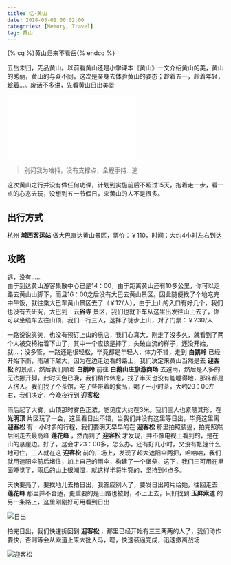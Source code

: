 ```yaml
---
title: 忆·黄山
date: 2018-05-01 00:02:00
categories: [Memory, Travel]
tag: 黄山
---
```


{% cq %}黄山归来不看岳{% endcq %}

五岳未归，先品黄山。以前看黄山还是小学课本《黄山》一文介绍黄山的美，黄山的秀丽，黄山的与众不同，这次是亲身去体验黄山的姿态；趁着五一，趁着年轻，趁着...。废话不多讲，先看黄山日出美景

<!-- more -->

<iframe src="//player.bilibili.com/player.html?aid=54267769&cid=94930576&page=1" scrolling="no" border="0" frameborder="no" framespacing="0" allowfullscreen="true"> </iframe>

>别问我为啥抖，没有支撑点，全程手持...逃

这次黄山之行并没有做任何功课，计划到实施前后不超过15天，抱着走一步，看一点的心态去玩，没想到五一节假日，来黄山的人不是很多。

## 出行方式

杭州 **城西客运站** 做大巴直达黄山景区，票价：￥110，时间：大约4小时左右到达

## 攻略

逃，没有......  
由于到达黄山游客集散中心已是14：00，由于距离黄山还有10多公里，你可以走路去黄山山脚下，而且16：00之后没有大巴去黄山景区。因此随便找了个地吃完中午饭，就往乘大巴车黄山景区去了（￥12/人），由于上山的入口有好几个，我们也没有去研究，大巴到　**云谷寺** 景区，我们也就下车从这里出发往山上去了，你可以坐缆车去往山顶，我们一行三人，选择了徒步上山，对了门票：￥230/人

一路说说笑笑，也没有预订上山的旅店，我们心真大，刚走了没多久，就看到了两个人被交椅抬着下山了，其中一个应该是摔了，头破血流的样子，还没开始，就...；没多管，一路还是很轻松，毕竟都是年轻人，体力不错，走到 **白鹅岭** 已经开始下雨，雨越下越大，因为在边走边看的路上，我们决定来黄山当然是去 **迎客松** 的景点，然后我们顺着 **白鹅岭** 前往 **白鹅山庄旅游商场** 去避雨，然后是人多的无法挪开脚，此时天色已晚，我们稍作休息，找了半天也没有能睡得地，那床都是人挤人。我们找了个茶馆，吃了些带着的食品，喝了一小时茶，大约20：00左右，我们决定，今晚夜行到 **迎客松** 

雨后起了大雾，山顶那时雾色正浓，能见度大约在3米。我们三人也紧随其形，在 **光明顶** 片区玩了一会，这里看日出不错，当我们并没有这里等日出，毕竟这里离 **迎客松** 有一小时多的行程，我们要明天早早的在 **迎客松** 那里拍照装逼，拍完照然后回走去最高峰 **莲花峰** ，然而到了 **迎客松** 才发现，并不像电视上看到的，是在山的悬崖边。好了，这会才23：00多，怎么办，还有好几小时，又没有帐篷什么地可住，三人就在这 **迎客松** 前的广场上，发现了超大遮阳伞两把，哈哈哈，我们就用遮阳伞前后堵住，加上自己的雨伞，构建了一个堡垒，这下，我们三可用在里面睡觉了，雨后的山上很潮湿，就这样半将半究的，坚持到4点多。

天快要亮了，要找地儿去拍日出，我答应别人了，要发日出照片给她，往回走去 **莲花峰** 那里并不合适，更重要的是山路也被封，不上上去，只好找到 **玉屏索道** 的另一条路上，这里刚刚好可用看到日出

![日出](https://res.cloudinary.com/incoder/image/upload/v1528023909/blog/travel/travel-huangshan-sunrise.jpg)

拍完日出，我们快速折回到 **迎客松** ，那里已经开始有三三两两的人了，我们动作要快，否则等会从索道上来大批人马，嗯，快速装逼完成，迅速撤离战场

![迎客松](https://res.cloudinary.com/incoder/image/upload/v1528023881/blog/travel/travel-huangshan-yks.jpg)

